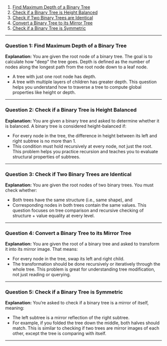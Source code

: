 1. [Find Maximum Depth of a Binary Tree](#question-1-find-maximum-depth-of-a-binary-tree) 
2. [Check if a Binary Tree is Height Balanced](#question-2-check-if-a-binary-tree-is-height-balanced) 
3. [Check if Two Binary Trees are Identical](#question-3-check-if-two-binary-trees-are-identical)
4. [Convert a Binary Tree to its Mirror Tree](#question-4-convert-a-binary-tree-to-its-mirror-tree)
5. [Check if a Binary Tree is Symmetric](#question-5-check-if-a-binary-tree-is-symmetric)

---
### Question 1: Find Maximum Depth of a Binary Tree
**Explanation:**
You are given the root node of a binary tree. The goal is to calculate how "deep" the tree goes.
Depth is defined as the number of nodes along the longest path from the root node down to a leaf node.
- A tree with just one root node has depth.
- A tree with multiple layers of children has greater depth.
This question helps you understand how to traverse a tree to compute global properties like height or depth.

---
### Question 2: Check if a Binary Tree is Height Balanced
**Explanation:**
You are given a binary tree and asked to determine whether it is balanced.
A binary tree is considered height-balanced if:
- For every node in the tree, the difference in height between its left and right subtree is no more than 1.
- This condition must hold recursively at every node, not just the root.
This problem helps you practice recursion and teaches you to evaluate structural properties of subtrees.

---
### Question 3: Check if Two Binary Trees are Identical
**Explanation:**
You are given the root nodes of two binary trees.
You must check whether:
- Both trees have the same structure (i.e., same shape), and
- Corresponding nodes in both trees contain the same values.
This question focuses on tree comparison and recursive checking of structure + value equality at every level.
---
### Question 4: Convert a Binary Tree to its Mirror Tree
**Explanation:**
You are given the root of a binary tree and asked to transform it into its mirror image.
That means:
- For every node in the tree, swap its left and right child.
- The transformation should be done recursively or iteratively through the whole tree.
This problem is great for understanding tree modification, not just reading or querying.
---

### Question 5: Check if a Binary Tree is Symmetric
**Explanation:**
You’re asked to check if a binary tree is a mirror of itself, meaning:
- The left subtree is a mirror reflection of the right subtree.
- For example, if you folded the tree down the middle, both halves should match.
This is similar to checking if two trees are mirror images of each other, except the tree is comparing with itself.

---
